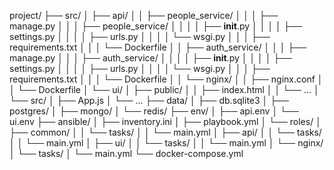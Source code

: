 project/
├── src/
│   ├── api/
│   │   ├── people_service/
│   │   │   ├── manage.py
│   │   │   ├── people_service/
│   │   │   │   ├── __init__.py
│   │   │   │   ├── settings.py
│   │   │   │   ├── urls.py
│   │   │   │   └── wsgi.py
│   │   │   ├── requirements.txt
│   │   │   └── Dockerfile
│   │   ├── auth_service/
│   │   │   ├── manage.py
│   │   │   ├── auth_service/
│   │   │   │   ├── __init__.py
│   │   │   │   ├── settings.py
│   │   │   │   ├── urls.py
│   │   │   │   └── wsgi.py
│   │   │   ├── requirements.txt
│   │   │   └── Dockerfile
│   │   └── nginx/
│   │       ├── nginx.conf
│   │       └── Dockerfile
│   └── ui/
│       ├── public/
│       │   ├── index.html
│       │   └── ...
│       └── src/
│           ├── App.js
│           └── ...
├── data/
│   ├── db.sqlite3
│   ├── postgres/
│   ├── mongo/
│   └── redis/
├── env/
│   ├── api.env
│   └── ui.env
├── ansible/
│   ├── inventory.ini
│   ├── playbook.yml
│   └── roles/
│       ├── common/
│       │   └── tasks/
│       │       └── main.yml
│       ├── api/
│       │   └── tasks/
│       │       └── main.yml
│       ├── ui/
│       │   └── tasks/
│       │       └── main.yml
│       └── nginx/
│           └── tasks/
│               └── main.yml
└── docker-compose.yml
